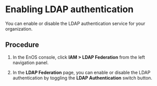 # Enabling LDAP authentication

You can enable or disable the LDAP authentication service for your organization.

## Procedure

1. In the EnOS console, click **IAM > LDAP Federation** from the left navigation panel.  

2. In the **LDAP Federation** page, you can enable or disable the LDAP authentication by toggling the **LDAP Authentication** switch button.
